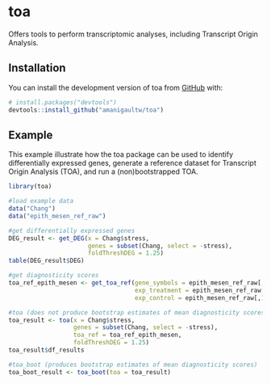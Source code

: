 
<!-- README.md is generated from README.Rmd. Please edit that file -->

# toa

<!-- badges: start -->
<!-- badges: end -->

Offers tools to perform transcriptomic analyses, including Transcript Origin Analysis.

## Installation

You can install the development version of toa from
[GitHub](https://github.com/) with:

``` r
# install.packages("devtools")
devtools::install_github("amanigaultw/toa")
```

## Example

This example illustrate how the toa package can be used to identify differentially expressed genes, generate a reference dataset for Transcript Origin Analysis (TOA), and run a (non)bootstrapped TOA.

``` r
library(toa)

#load example data
data("Chang")
data("epith_mesen_ref_raw")

#get differentially expressed genes
DEG_result <- get_DEG(x = Chang$stress, 
                      genes = subset(Chang, select = -stress), 
                      foldThreshDEG = 1.25)
table(DEG_result$DEG)

#get diagnosticity scores
toa_ref_epith_mesen <- get_toa_ref(gene_symbols = epith_mesen_ref_raw[,1],
                                   exp_treatment = epith_mesen_ref_raw[,2:11],
                                   exp_control = epith_mesen_ref_raw[,12:21])

#toa (does not produce bootstrap estimates of mean diagnosticity scores)
toa_result <- toa(x = Chang$stress, 
                  genes = subset(Chang, select = -stress), 
                  toa_ref = toa_ref_epith_mesen, 
                  foldThreshDEG = 1.25)
toa_result$df_results

#toa_boot (produces bootstrap estimates of mean diagnosticity scores)
toa_boot_result <- toa_boot(toa = toa_result)
```
